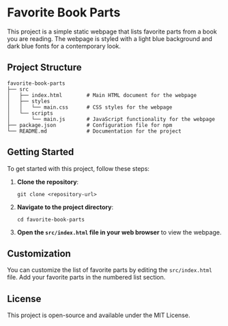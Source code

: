 # Favorite Book Parts

This project is a simple static webpage that lists favorite parts from a book you are reading. The webpage is styled with a light blue background and dark blue fonts for a contemporary look.

## Project Structure

```
favorite-book-parts
├── src
│   ├── index.html        # Main HTML document for the webpage
│   ├── styles
│   │   └── main.css      # CSS styles for the webpage
│   └── scripts
│       └── main.js       # JavaScript functionality for the webpage
├── package.json          # Configuration file for npm
└── README.md             # Documentation for the project
```

## Getting Started

To get started with this project, follow these steps:

1. **Clone the repository**:
   ```
   git clone <repository-url>
   ```

2. **Navigate to the project directory**:
   ```
   cd favorite-book-parts
   ```

3. **Open the `src/index.html` file in your web browser** to view the webpage.

## Customization

You can customize the list of favorite parts by editing the `src/index.html` file. Add your favorite parts in the numbered list section.

## License

This project is open-source and available under the MIT License.